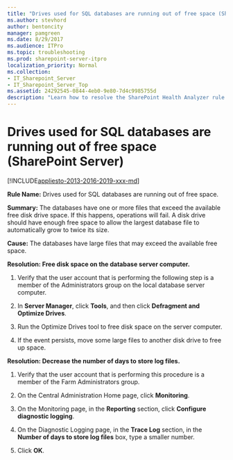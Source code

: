 ```yaml
---
title: "Drives used for SQL databases are running out of free space (SharePoint Server)"
ms.author: stevhord
author: bentoncity
manager: pamgreen
ms.date: 8/29/2017
ms.audience: ITPro
ms.topic: troubleshooting
ms.prod: sharepoint-server-itpro
localization_priority: Normal
ms.collection:
- IT_Sharepoint_Server
- IT_Sharepoint_Server_Top
ms.assetid: 24292545-0844-4eb0-9e80-7d4c9985755d
description: "Learn how to resolve the SharePoint Health Analyzer rule: Drives used for SQL databases are running out of free space, for SharePoint Server."
---
```


# Drives used for SQL databases are running out of free space (SharePoint Server)

[!INCLUDE[appliesto-2013-2016-2019-xxx-md](../includes/appliesto-2013-2016-2019-xxx-md.md)]
  
 **Rule Name:** Drives used for SQL databases are running out of free space. 
  
 **Summary:** The databases have one or more files that exceed the available free disk drive space. If this happens, operations will fail. A disk drive should have enough free space to allow the largest database file to automatically grow to twice its size. 
  
 **Cause:** The databases have large files that may exceed the available free space. 
  
 **Resolution: Free disk space on the database server computer.**
  
1. Verify that the user account that is performing the following step is a member of the Administrators group on the local database server computer.
    
2. In **Server Manager**, click **Tools**, and then click **Defragment and Optimize Drives**.
    
3. Run the Optimize Drives tool to free disk space on the server computer.
    
4. If the event persists, move some large files to another disk drive to free up space.
    
**Resolution: Decrease the number of days to store log files.**
  
1. Verify that the user account that is performing this procedure is a member of the Farm Administrators group. 
    
2. On the Central Administration Home page, click **Monitoring**.
    
3. On the Monitoring page, in the **Reporting** section, click **Configure diagnostic logging**.
    
4. On the Diagnostic Logging page, in the **Trace Log** section, in the **Number of days to store log files** box, type a smaller number. 
    
5. Click **OK**.
    

